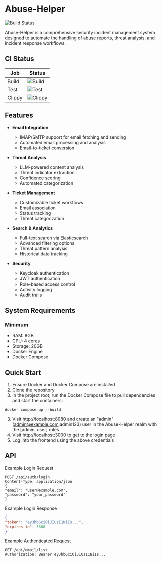 # Abuse-Helper

![Build Status](https://github.com/habibayoub/Abuse-Helper/workflows/Rust%20CI/badge.svg)

Abuse-Helper is a comprehensive security incident management system designed to automate the handling of abuse reports, threat analysis, and incident response workflows.

## CI Status

| Job       | Status                                                                                                                    |
|-----------|---------------------------------------------------------------------------------------------------------------------------|
| Build     | ![Build](https://github.com/habibayoub/Abuse-Helper/actions/workflows/rust-ci.yml/badge.svg?event=push&job=build)   |
| Test      | ![Test](https://github.com/habibayoub/Abuse-Helper/actions/workflows/rust-ci.yml/badge.svg?event=push&job=test)     |
| Clippy    | ![Clippy](https://github.com/habibayoub/Abuse-Helper/actions/workflows/rust-ci.yml/badge.svg?event=push&job=clippy) |


## Features

- **Email Integration**
  - IMAP/SMTP support for email fetching and sending
  - Automated email processing and analysis
  - Email-to-ticket conversion

- **Threat Analysis**
  - LLM-powered content analysis
  - Threat indicator extraction
  - Confidence scoring
  - Automated categorization

- **Ticket Management**
  - Customizable ticket workflows
  - Email association
  - Status tracking
  - Threat categorization

- **Search & Analytics**
  - Full-text search via Elasticsearch
  - Advanced filtering options
  - Threat pattern analysis
  - Historical data tracking

- **Security**
  - Keycloak authentication
  - JWT authentication
  - Role-based access control
  - Activity logging
  - Audit trails

## System Requirements

### Minimum
- RAM: 8GB
- CPU: 4 cores
- Storage: 20GB
- Docker Engine
- Docker Compose

## Quick Start

1. Ensure Docker and Docker Compose are installed
2. Clone the repository
3. In the project root, run the Docker Compose file to pull dependencies and start the containers:
```shell
docker compose up --build
```
3. Visit http://localhost:8080 and create an "admin" (admin@example.com:admin123) user in the Abuse-Helper realm with the [admin, user] roles
4. Visit http://localhost:3000 to get to the login page
5. Log into the frontend using the above credentials

## API

Example Login Request
```http
POST /api/auth/login
Content-Type: application/json
{
"email": "user@example.com",
"password": "your_password"
}
```
Example Login Response
```json
{
"token": "eyJhbGciOiJIUzI1NiIs...",
"expires_in": 3600
}
```
Example Authenticated Request
```http
GET /api/email/list
Authorization: Bearer eyJhbGciOiJIUzI1NiIs...
```
